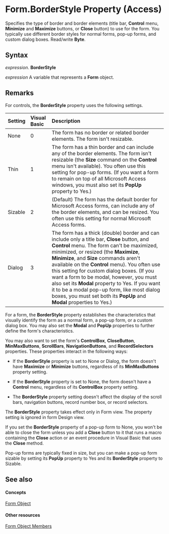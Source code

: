 
# Form.BorderStyle Property (Access)

Specifies the type of border and border elements (title bar,  **Control** menu, **Minimize** and **Maximize** buttons, or **Close** button) to use for the form. You typically use different border styles for normal forms, pop-up forms, and custom dialog boxes. Read/write **Byte**.


## Syntax

 _expression_. **BorderStyle**

 _expression_ A variable that represents a **Form** object.


## Remarks

For controls, the  **BorderStyle** property uses the following settings.



|**Setting**|**Visual Basic**|**Description**|
|:-----|:-----|:-----|
|None|0|The form has no border or related border elements. The form isn't resizable.|
|Thin|1|The form has a thin border and can include any of the border elements. The form isn't resizable (the  **Size** command on the **Control** menu isn't available). You often use this setting for pop-up forms. (If you want a form to remain on top of all Microsoft Access windows, you must also set its **PopUp** property to Yes.)|
|Sizable|2|(Default) The form has the default border for Microsoft Access forms, can include any of the border elements, and can be resized. You often use this setting for normal Microsoft Access forms.|
|Dialog|3|The form has a thick (double) border and can include only a title bar,  **Close** button, and **Control** menu. The form can't be maximized, minimized, or resized (the **Maximize**, **Minimize**, and **Size** commands aren't available on the **Control** menu). You often use this setting for custom dialog boxes. (If you want a form to be modal, however, you must also set its **Modal** property to Yes. If you want it to be a modal pop-up form, like most dialog boxes, you must set both its **PopUp** and **Modal** properties to Yes.)|
For a form, the  **BorderStyle** property establishes the characteristics that visually identify the form as a normal form, a pop-up form, or a custom dialog box. You may also set the **Modal** and **PopUp** properties to further define the form's characteristics.

You may also want to set the form's  **ControlBox**, **CloseButton**, **MinMaxButtons**, **ScrollBars**, **NavigationButtons**, and **RecordSelectors** properties. These properties interact in the following ways:


- If the  **BorderStyle** property is set to None or Dialog, the form doesn't have **Maximize** or **Minimize** buttons, regardless of its **MinMaxButtons** property setting.
    
- If the  **BorderStyle** property is set to None, the form doesn't have a **Control** menu, regardless of its **ControlBox** property setting.
    
- The  **BorderStyle** property setting doesn't affect the display of the scroll bars, navigation buttons, record number box, or record selectors.
    
The  **BorderStyle** property takes effect only in Form view. The property setting is ignored in form Design view.

If you set the  **BorderStyle** property of a pop-up form to None, you won't be able to close the form unless you add a **Close** button to it that runs a macro containing the **Close** action or an event procedure in Visual Basic that uses the **Close** method.

Pop-up forms are typically fixed in size, but you can make a pop-up form sizable by setting its  **PopUp** property to Yes and its **BorderStyle** property to Sizable.


## See also


#### Concepts


[Form Object](72ef9219-142b-b690-b696-3eba9a5d4522.md)
#### Other resources


[Form Object Members](e1976b58-28ca-8f76-cdf3-6732cb06ce6c.md)